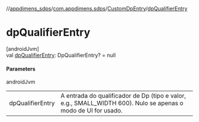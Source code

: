 //[appdimens_sdps](../../../index.md)/[com.appdimens.sdps](../index.md)/[CustomDpEntry](index.md)/[dpQualifierEntry](dp-qualifier-entry.md)

# dpQualifierEntry

[androidJvm]\
val [dpQualifierEntry](dp-qualifier-entry.md): DpQualifierEntry? = null

#### Parameters

androidJvm

| | |
|---|---|
| dpQualifierEntry | A entrada do qualificador de Dp (tipo e valor, e.g., SMALL_WIDTH 600). Nulo se apenas o modo de UI for usado. |